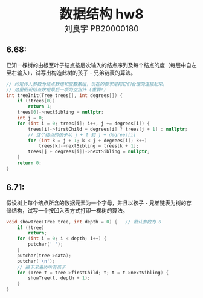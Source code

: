 <div style="text-align:center;font-size:2.5em;font-weight:bold">数据结构 hw8</div>

<div style="text-align:center;font-size:1.5em">刘良宇 PB20000180</div>

## 6.68:

已知一棵树的由根至叶子结点按层次输入的结点序列及每个结点的度（每层中自左至右输入），试写出构造此树的孩子 - 兄弟链表的算法。

```cpp
// 约定传入参数为结点数组和度数数组，现在的要求是把它们合理的连接起来。
// 这里假设结点数组最后一项为空指针 (重要!)
int treeInit(Tree trees[], int degrees[]) {
    if (!trees[0])
        return 1;
    trees[0]->nextSibling = nullptr;
    int j = 0;
    for (int i = 0; trees[i]; i++, j += degrees[i]) {
        trees[i]->firstChild = degrees[i] ? trees[j + 1] : nullptr;
        // 这个结点的孩子从 j + 1 到 j + degrees[i]
        for (int k = j + 1; k < j + degrees[i]; k++)
            trees[k]->nextSibling = trees[k + 1];
        trees[j + degrees[i]]->nextSibling = nullptr;
    }
    return 0;
}
```

## 6.71:

假设树上每个结点所含的数据元素为一个字母，并且以孩子 - 兄弟链表为树的存储结构，试写一个按凹入表方式打印一棵树的算法。

```cpp
void showTree(Tree tree, int depth = 0) {	// 默认参数为 0
	if (!tree)
		return;
	for (int i = 0; i < depth; i++) {
		putchar(' ');
	}
	putchar(tree->data);
	putchar('\n');
	// 接下来遍历所有孩子
	for (Tree t = tree->firstChild; t; t = t->nextSibling) {
		showTree(t, depth + 1);
	}
}
```

